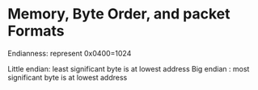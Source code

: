 # Memory, Byte Order, and packet Formats

Endianness:
represent 0x0400=1024

Little endian: least significant byte is at lowest address
Big endian : most significant byte is at lowest address
